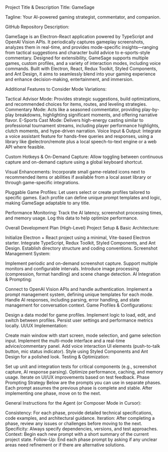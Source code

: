 Project Title & Description
Title: GameSage

Tagline: Your AI-powered gaming strategist, commentator, and companion.

GitHub Repository Description:

GameSage is an Electron-React application powered by TypeScript and OpenAI Vision APIs. It periodically captures gameplay screenshots, analyzes them in real-time, and provides mode-specific insights—ranging from tactical suggestions and character build advice to e-sports-style commentary. Designed for extensibility, GameSage supports multiple games, custom profiles, and a variety of interaction modes, including voice commands. Built with Electron, React, Redux Toolkit, Styled Components, and Ant Design, it aims to seamlessly blend into your gaming experience and enhance decision-making, entertainment, and immersion.

Additional Features to Consider
Mode Variations:

Tactical Advisor Mode: Provides strategic suggestions, build optimizations, and recommended choices for items, routes, and leveling strategies.
Commentary Mode: Acts like a seasoned commentator, providing play-by-play breakdowns, highlighting significant moments, and offering narrative flavor.
E-Sports Cast Mode: Delivers high-energy casting similar to professional tournament streams, including player performance highlights, clutch moments, and hype-driven narration.
Voice Input & Output:
Integrate a voice assistant feature for hands-free queries and responses, using a library like @electron/remote plus a local speech-to-text engine or a web API where feasible.

Custom Hotkeys & On-Demand Capture:
Allow toggling between continuous capture and on-demand capture using a global keyboard shortcut.

Visual Enhancements:
Incorporate small game-related icons next to recommended items or abilities if available from a local asset library or through game-specific integrations.

Pluggable Game Profiles:
Let users select or create profiles tailored to specific games. Each profile can define unique prompt templates and logic, making GameSage adaptable to any title.

Performance Monitoring:
Track the AI latency, screenshot processing times, and memory usage. Log this data to help optimize performance.

Overall Development Plan (High-Level)
Project Setup & Basic Architecture:

Initialize Electron + React project using a minimal, Vite-based Electron starter.
Integrate TypeScript, Redux Toolkit, Styled Components, and Ant Design.
Establish directory structure and coding conventions.
Screenshot Management System:

Implement periodic and on-demand screenshot capture.
Support multiple monitors and configurable intervals.
Introduce image processing (compression, format handling) and scene change detection.
AI Integration & Prompting:

Connect to OpenAI Vision APIs and handle authentication.
Implement a prompt management system, defining unique templates for each mode.
Handle AI responses, including parsing, error handling, and state management for conversation context.
Game Profiles & Configurations:

Design a data model for game profiles.
Implement logic to load, edit, and switch between profiles.
Persist user settings and performance metrics locally.
UI/UX Implementation:

Create main window with start screen, mode selection, and game selection input.
Implement the multi-mode interface and a real-time advice/commentary panel.
Add voice interaction UI elements (push-to-talk button, mic status indicator).
Style using Styled Components and Ant Design for a polished look.
Testing & Optimization:

Set up unit and integration tests for critical components (e.g., screenshot capture, AI response parsing).
Optimize performance, caching, and memory usage.
Iterate on UI/UX improvements based on test feedback.
Phase Prompting Strategy
Below are the prompts you can use in separate phases. Each prompt assumes the previous phase is complete and stable. After implementing one phase, move on to the next.

General Instructions for the Agent (or Composer Mode in Cursor):

Consistency: For each phase, provide detailed technical specifications, code examples, and architectural guidance.
Iteration: After completing a phase, review any issues or challenges before moving to the next.
Specificity: Always specify dependencies, versions, and test approaches.
Context: Begin each new prompt with a short summary of the current project state.
Follow-Up: End each phase prompt by asking if any unclear areas need refinement or if there are alternative solutions.
